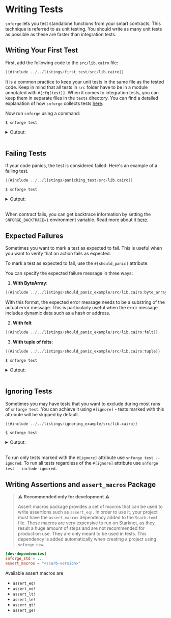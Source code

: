 # Writing Tests

`snforge` lets you test standalone functions from your smart contracts. This technique is referred to as unit testing. You
should write as many unit tests as possible as these are faster than integration tests.

## Writing Your First Test

First, add the following code to the `src/lib.cairo` file:

```rust
{{#include ../../listings/first_test/src/lib.cairo}}
```

It is a common practice to keep your unit tests in the same file as the tested code.
Keep in mind that all tests in `src` folder have to be in a module annotated with `#[cfg(test)]`.
When it comes to integration tests, you can keep them in separate files in the `tests` directory.
You can find a detailed explanation of how `snforge` collects tests [here](test-collection.md).

Now run `snforge` using a command:

```shell
$ snforge test
```

<details>
<summary>Output:</summary>

```shell
Collected 1 test(s) from first_test package
Running 1 test(s) from src/
[PASS] first_test::tests::test_sum (l1_gas: ~0, l1_data_gas: ~0, l2_gas: ~40000)
Tests: 1 passed, 0 failed, 0 ignored, 0 filtered out
```
</details>
<br>

## Failing Tests

If your code panics, the test is considered failed. Here's an example of a failing test.

```rust
{{#include ../../listings/panicking_test/src/lib.cairo}}
```

```shell
$ snforge test
```

<details>
<summary>Output:</summary>

```shell
Collected 1 test(s) from panicking_test package
Running 1 test(s) from src/
[FAIL] panicking_test::tests::failing

Failure data:
    0x70616e6963206d657373616765 ('panic message')

Tests: 0 passed, 1 failed, 0 ignored, 0 filtered out

Failures:
    panicking_test::tests::failing
```
</details>
<br>

When contract fails, you can get backtrace information by setting the `SNFORGE_BACKTRACE=1` environment variable. Read more about it [here](../snforge-advanced-features/debugging.md).

## Expected Failures

Sometimes you want to mark a test as expected to fail. This is useful when you want to verify that an action fails as
expected.

To mark a test as expected to fail, use the `#[should_panic]` attribute.

You can specify the expected failure message in three ways:

1. **With ByteArray**:
```rust
{{#include ../../listings/should_panic_example/src/lib.cairo:byte_array}}
```
With this format, the expected error message needs to be a substring of the actual error message. This is particularly useful when the error message includes dynamic data such as a hash or address.

2. **With felt**
```rust
{{#include ../../listings/should_panic_example/src/lib.cairo:felt}}
```

3. **With tuple of felts**:
```rust
{{#include ../../listings/should_panic_example/src/lib.cairo:tuple}}
```


```shell
$ snforge test
```

<details>
<summary>Output:</summary>

```shell
Collected 5 test(s) from should_panic_example package
Running 5 test(s) from src/
[PASS] should_panic_example::tests::should_panic_felt_matching (l1_gas: ~0, l1_data_gas: ~0, l2_gas: ~40000)
[PASS] should_panic_example::tests::should_panic_multiple_messages (l1_gas: ~0, l1_data_gas: ~0, l2_gas: ~40000)
[PASS] should_panic_example::tests::should_panic_exact (l1_gas: ~0, l1_data_gas: ~0, l2_gas: ~40000)
[PASS] should_panic_example::tests::should_panic_expected_is_substring (l1_gas: ~0, l1_data_gas: ~0, l2_gas: ~40000)
[PASS] should_panic_example::tests::should_panic_check_data (l1_gas: ~0, l1_data_gas: ~0, l2_gas: ~40000)
Tests: 5 passed, 0 failed, 0 ignored, 0 filtered out
```
</details>
<br>

## Ignoring Tests

Sometimes you may have tests that you want to exclude during most runs of `snforge test`.
You can achieve it using `#[ignore]` - tests marked with this attribute will be skipped by default.

```rust
{{#include ../../listings/ignoring_example/src/lib.cairo}}
```

```shell
$ snforge test
```

<details>
<summary>Output:</summary>

```shell
Collected 1 test(s) from ignoring_example package
Running 1 test(s) from src/
[IGNORE] ignoring_example::tests::ignored_test
Tests: 0 passed, 0 failed, 1 ignored, 0 filtered out
```
</details>
<br>

To run only tests marked with the  `#[ignore]` attribute use `snforge test --ignored`.
To run all tests regardless of the `#[ignore]` attribute use `snforge test --include-ignored`.

## Writing Assertions and `assert_macros` Package
> ⚠️ **Recommended only for development** ️⚠️
> 
> Assert macros package provides a set of macros that can be used to write assertions such as `assert_eq!`.
In order to use it, your project must have the `assert_macros` dependency added to the `Scarb.toml` file.
These macros are very expensive to run on Starknet, as they result a huge amount of steps and are not recommended for production use. 
They are only meant to be used in tests.
This dependency is added automatically when creating a project using `snforge new`.

```toml
[dev-dependencies]
snforge_std = ...
assert_macros = "<scarb-version>"
```

Available assert macros are 
- `assert_eq!`
- `assert_ne!`
- `assert_lt!`
- `assert_le!`
- `assert_gt!`
- `assert_ge!`
